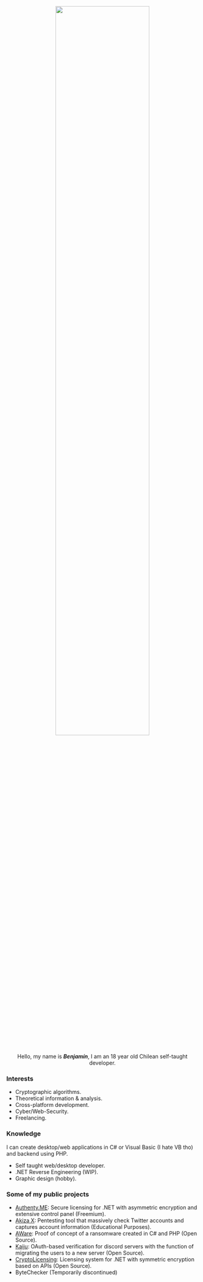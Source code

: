 <p align="center">
  <img src="https://i.ibb.co/dLc7w2q/WQUCst-edited-1.jpg" width="70%">
</p>

<p align="center">
  Hello, my name is <b><i>Benjamín</i></b>, I am an 18 year old Chilean self-taught developer.
</p>

<h3>Interests</h3>

- Cryptographic algorithms.
- Theoretical information & analysis.
- Cross-platform development.
- Cyber/Web-Security.
- Freelancing.

<h3>Knowledge</h3>

I can create desktop/web applications in C# or Visual Basic (I hate VB tho) and backend using PHP.

- Self taught web/desktop developer.
- .NET Reverse Engineering (WIP).
- Graphic design (hobby).

<h3>Some of my public projects</h3>

- <a href="https://biitez.dev/services/authenty">Authenty.ME</a>: Secure licensing for .NET with asymmetric encryption and extensive control panel (Freemium).
- <a href="https://akiza.io">Akiza X</a>: Pentesting tool that massively check Twitter accounts and captures account information (Educational Purposes).
- <a href="https://github.com/biitez/AWare">AWare</a>: Proof of concept of a ransomware created in C# and PHP (Open Source).
- <a href="https://github.com/biitez/Kaiju">Kaiju</a>: OAuth-based verification for discord servers with the function of migrating the users to a new server (Open Source).
- <a href="https://github.com/biitez/CryptoLicense.NET">CryptoLicensing</a>: Licensing system for .NET with symmetric encryption based on APIs (Open Source).
- ByteChecker (Temporarily discontinued)
